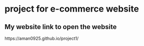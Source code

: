 # project for e-commerce website
<h2> My website link to open the website</h2>
<P> https://aman0925.github.io/project1/</p>